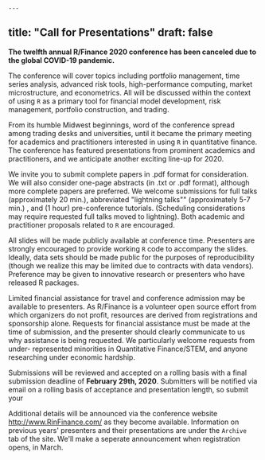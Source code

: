     ---
title: "Call for Presentations"
draft: false
---

**The twelfth annual R/Finance 2020 conference has been canceled due to the global COVID-19 pandemic.** 

The conference will cover topics including portfolio management, time series 
analysis, advanced risk tools, high-performance computing, market microstructure, 
and econometrics. All will be discussed within the context of using `R` as a 
primary tool for financial model development, risk management, portfolio 
construction, and trading.

From its humble Midwest beginnings, word of the conference spread among trading 
desks and universities, until it became the primary meeting for academics and
practitioners interested in using `R` in quantitative finance. The conference 
has featured presentations from prominent academics and practitioners, and we 
anticipate another exciting line-up for 2020.

We invite you to submit complete papers in .pdf format for consideration. We
will also consider one-page abstracts (in .txt or .pdf format), although more
complete papers are preferred. We welcome submissions for full talks
(approximately 20 min.), abbreviated "lightning talks"" (approximately 5-7 min.)
, and (1 hour) pre-conference tutorials. (Scheduling considerations may require
requested full talks moved to lightning). Both academic and practitioner
proposals related to `R` are encouraged.

All slides will be made publicly available at conference time. Presenters are
strongly encouraged to provide working `R` code to accompany the slides.
Ideally, data sets should be made public for the purposes of reproducibility
(though we realize this may be limited due to contracts with data vendors).
Preference may be given to innovative research or presenters who have
released R packages.

Limited financial assistance for travel and conference admission may be
available to presenters. As R/Finance is a volunteer open source effort from
which organizers do not profit, resources are derived from registrations and
sponsorship alone. Requests for financial assistance must be made at the time
of submission, and the presenter should clearly communicate to us why
assistance is being requested. We particularly welcome requests from under-
represented minorities in Quantitative Finance/STEM, and anyone researching
under economic hardship.

Submissions will be reviewed and accepted on a rolling basis with a final
submission deadline of **February 29th, 2020**. Submitters will be notified via email
on a rolling basis of acceptance and presentation length, so submit your 

Additional details will be announced via the conference website
http://www.RinFinance.com/ as they become available. Information on previous
years' presenters and their presentations are under the `Archive` tab of the 
site. We'll make a seperate announcement when registration opens, in March.

